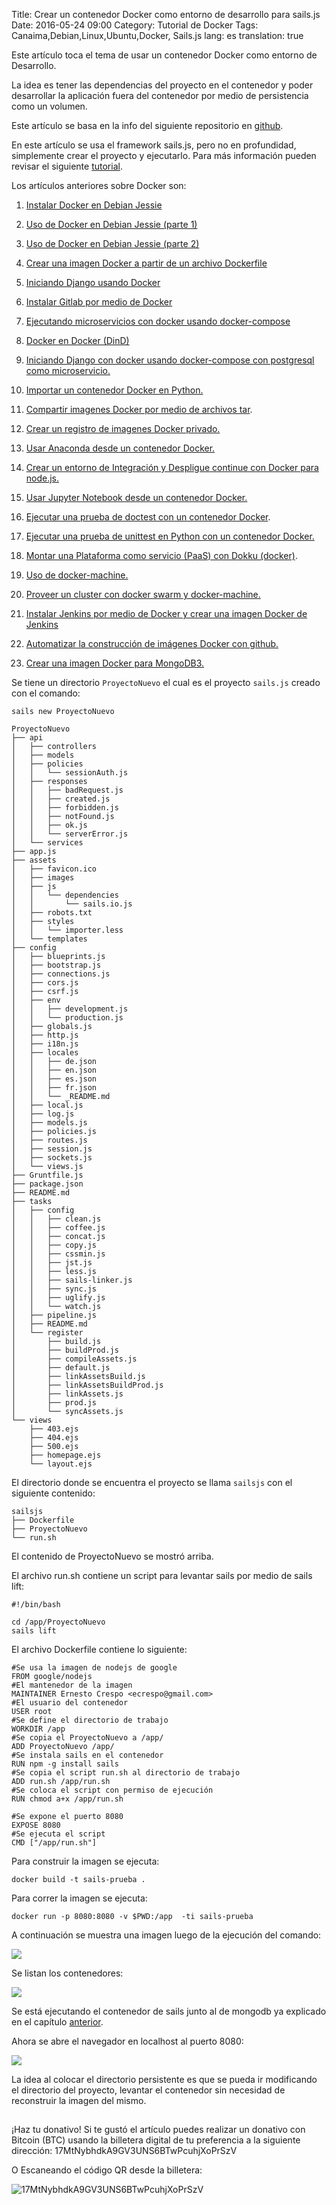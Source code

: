 Title: Crear un contenedor Docker como entorno de desarrollo para sails.js
Date: 2016-05-24 09:00
Category: Tutorial de Docker
Tags: Canaima,Debian,Linux,Ubuntu,Docker, Sails.js
lang: es
translation: true

Este artículo toca el tema de usar un contenedor Docker como entorno de Desarrollo.

La idea es tener las dependencias del proyecto en el contenedor y poder desarrollar la aplicación fuera del contenedor por medio de persistencia como un volumen.

Este artículo se basa en la info del siguiente repositorio en [github](https://github.com/mwhahaha/docker-sails-test).

En este artículo se usa el framework sails.js, pero  no en profundidad, simplemente crear el proyecto y ejecutarlo. Para más información pueden revisar el siguiente [tutorial](https://code.tutsplus.com/tutorials/introduction-to-sailsjs--net-35390).

Los artículos anteriores sobre Docker son: 
 
1. [Instalar Docker en Debian Jessie](https://www.seraph.to/instalar-docker-en-debian-jessie.html)  

2. [Uso de Docker en Debian Jessie (parte 1)](https://www.seraph.to/uso-de-docker-en-debian-jessie-parte-1.html)  

3. [Uso de Docker en Debian Jessie (parte 2)](https://www.seraph.to/uso-de-docker-en-debian-jessie-parte-2.html)  

4. [Crear una imagen Docker a partir de un archivo Dockerfile](https://www.seraph.to/crear-una-imagen-docker-a-partir-de-un-archivo-dockerfile.html)  

5. [Iniciando Django usando Docker](https://www.seraph.to/iniciando-django-usando-docker.html)  

6. [Instalar Gitlab por medio de Docker](https://www.seraph.to/instalar-gitlab-por-medio-de-docker.html)  

7. [Ejecutando microservicios con docker usando docker-compose](https://www.seraph.to/ejecutando-micros-servicios-con-docker-usando-docker-compose.html)  

8. [Docker en Docker (DinD)](https://www.seraph.to/docker-en-docker-dind.html)

9. [Iniciando Django con docker usando docker-compose con postgresql como microservicio.](https://www.seraph.to/iniciando-django-con-docker-usando-docker-compose-con-postgresql-como-microservicio.html)

10. [Importar un contenedor Docker en Python.](https://www.seraph.to/importar-un-contenedor-docker-en-python.html#importar-un-contenedor-docker-en-python) 

11. [Compartir imagenes Docker por medio de archivos tar](https://www.seraph.to/compartir-imagenes-docker-por-medio-de-archivos-tar.html#compartir-imagenes-docker-por-medio-de-archivos-tar).

12. [Crear un registro de imagenes Docker privado.](https://www.seraph.to/crear-un-registro-de-imagenes-docker-privado.html#crear-un-registro-de-imagenes-docker-privado)

13. [Usar Anaconda desde un contenedor Docker.](https://www.seraph.to/usar-anaconda-desde-un-contenedor-docker.html#usar-anaconda-desde-un-contenedor-docker)  

14. [Crear un entorno de Integración y Despligue continue con Docker para node.js.](https://www.seraph.to/crear-un-entorno-de-integracion-y-despligue-continue-con-docker-para-nodejs.html#crear-un-entorno-de-integracion-y-despligue-continue-con-docker-para-nodejs)  

15. [Usar Jupyter Notebook desde un contenedor Docker.](https://www.seraph.to/usar-jupyter-notebook-desde-un-contenedor-de-docker.html#usar-jupyter-notebook-desde-un-contenedor-de-docker)  

16. [Ejecutar una prueba de doctest con un contenedor Docker](https://www.seraph.to/ejecutar-una-prueba-de-doctest-con-un-contenedor-docker.html#ejecutar-una-prueba-de-doctest-con-un-contenedor-docker).

17. [Ejecutar una prueba de unittest en Python con un contenedor Docker.](https://www.seraph.to/ejecutar-una-prueba-de-unittest-en-python-con-un-contenedor-docker.html#ejecutar-una-prueba-de-unittest-en-python-con-un-contenedor-docker) 

18. [Montar una Plataforma como servicio (PaaS) con Dokku (docker)](https://www.seraph.to/montar-una-plataforma-como-servicio-paas-con-dokku-docker.html#montar-una-plataforma-como-servicio-paas-con-dokku-docker).  

19. [Uso de docker-machine.  ](https://www.seraph.to/uso-de-docker-machine.html#uso-de-docker-machine)

20. [Proveer un cluster con docker swarm y docker-machine.](https://www.seraph.to/proveer-un-cluster-con-docker-swarm-y-docker-machine.html#proveer-un-cluster-con-docker-swarm-y-docker-machine)

21. [Instalar Jenkins por medio de Docker y crear una imagen Docker de Jenkins](https://www.seraph.to/instalar-jenkins-por-medio-de-docker-y-crear-una-imagen-docker-de-jenkins.html#instalar-jenkins-por-medio-de-docker-y-crear-una-imagen-docker-de-jenkins) 

22. [Automatizar la construcción de imágenes Docker con github.](https://www.seraph.to/automatizar-la-construccion-de-imagenes-docker-con-github.html#automatizar-la-construccion-de-imagenes-docker-con-github) 

23. [Crear una imagen Docker para MongoDB3.](https://www.seraph.to/crear-una-imagen-docker-para-mongodb-3.html#crear-una-imagen-docker-para-mongodb-3)

Se tiene un directorio `ProyectoNuevo` el cual es el proyecto `sails.js` creado con el comando:
```
sails new ProyectoNuevo

ProyectoNuevo
├── api
│   ├── controllers
│   ├── models
│   ├── policies
│   │   └── sessionAuth.js
│   ├── responses
│   │   ├── badRequest.js
│   │   ├── created.js
│   │   ├── forbidden.js
│   │   ├── notFound.js
│   │   ├── ok.js
│   │   └── serverError.js
│   └── services
├── app.js
├── assets
│   ├── favicon.ico
│   ├── images
│   ├── js
│   │   └── dependencies
│   │       └── sails.io.js
│   ├── robots.txt
│   ├── styles
│   │   └── importer.less
│   └── templates
├── config
│   ├── blueprints.js
│   ├── bootstrap.js
│   ├── connections.js
│   ├── cors.js
│   ├── csrf.js
│   ├── env
│   │   ├── development.js
│   │   └── production.js
│   ├── globals.js
│   ├── http.js
│   ├── i18n.js
│   ├── locales
│   │   ├── de.json
│   │   ├── en.json
│   │   ├── es.json
│   │   ├── fr.json
│   │   └── _README.md
│   ├── local.js
│   ├── log.js
│   ├── models.js
│   ├── policies.js
│   ├── routes.js
│   ├── session.js
│   ├── sockets.js
│   └── views.js
├── Gruntfile.js
├── package.json
├── README.md
├── tasks
│   ├── config
│   │   ├── clean.js
│   │   ├── coffee.js
│   │   ├── concat.js
│   │   ├── copy.js
│   │   ├── cssmin.js
│   │   ├── jst.js
│   │   ├── less.js
│   │   ├── sails-linker.js
│   │   ├── sync.js
│   │   ├── uglify.js
│   │   └── watch.js
│   ├── pipeline.js
│   ├── README.md
│   └── register
│       ├── build.js
│       ├── buildProd.js
│       ├── compileAssets.js
│       ├── default.js
│       ├── linkAssetsBuild.js
│       ├── linkAssetsBuildProd.js
│       ├── linkAssets.js
│       ├── prod.js
│       └── syncAssets.js
└── views
    ├── 403.ejs
    ├── 404.ejs
    ├── 500.ejs
    ├── homepage.ejs
    └── layout.ejs
```
El directorio donde se encuentra el proyecto se llama `sailsjs` con el siguiente contenido:
```
sailsjs
├── Dockerfile
├── ProyectoNuevo
└── run.sh
```
El contenido de ProyectoNuevo se mostró arriba.

El archivo run.sh contiene un script para levantar sails por medio de sails lift:
```
#!/bin/bash

cd /app/ProyectoNuevo
sails lift
```

El archivo Dockerfile contiene lo siguiente:

```
#Se usa la imagen de nodejs de google
FROM google/nodejs
#El mantenedor de la imagen
MAINTAINER Ernesto Crespo <ecrespo@gmail.com>
#El usuario del contenedor
USER root
#Se define el directorio de trabajo
WORKDIR /app
#Se copia el ProyectoNuevo a /app/
ADD ProyectoNuevo /app/
#Se instala sails en el contenedor
RUN npm -g install sails
#Se copia el script run.sh al directorio de trabajo
ADD run.sh /app/run.sh
#Se coloca el script con permiso de ejecución
RUN chmod a+x /app/run.sh

#Se expone el puerto 8080
EXPOSE 8080
#Se ejecuta el script
CMD ["/app/run.sh"] 
```

Para construir la imagen se ejecuta:
```
docker build -t sails-prueba . 
```
Para correr la imagen se ejecuta:
```
docker run -p 8080:8080 -v $PWD:/app  -ti sails-prueba
```
A continuación se muestra una imagen luego de la ejecución del comando:

![](./images/crearuncontenedordockercomoentornodedesarrolloparasailsjs-1.png)

Se listan los contenedores:

![](./images/crearuncontenedordockercomoentornodedesarrolloparasailsjs-2.png)

Se está ejecutando el contenedor de sails junto al de mongodb ya explicado en el capítulo [anterior](http://blog.crespo.org.ve/2016/05/crear-una-imagen-docker-para-mongodb-3.html).

Ahora se abre el navegador en localhost al puerto 8080:

![](./images/crearuncontenedordockercomoentornodedesarrolloparasailsjs-3.png)

La idea al colocar el directorio persistente es que se pueda ir modificando el directorio del proyecto, levantar el contenedor sin necesidad de reconstruir la imagen del mismo. 

##  ##
¡Haz tu donativo!
Si te gustó el artículo puedes realizar un donativo con Bitcoin (BTC)
usando la billetera digital de tu preferencia a la siguiente
dirección: 17MtNybhdkA9GV3UNS6BTwPcuhjXoPrSzV

O Escaneando el código QR desde la billetera:

![17MtNybhdkA9GV3UNS6BTwPcuhjXoPrSzV](./images/17MtNybhdkA9GV3UNS6BTwPcuhjXoPrSzV.png)
